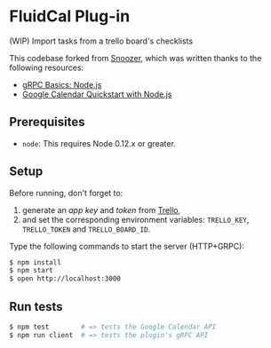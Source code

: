 # FluidCal Plug-in

(WIP) Import tasks from a trello board's checklists

This codebase forked from [Snoozer](https://github.com/adrienjoly/snoozer), which was written thanks to the following resources:
- [gRPC Basics: Node.js](http://www.grpc.io/docs/tutorials/basic/node.html)
- [Google Calendar Quickstart with Node.js](https://developers.google.com/google-apps/calendar/quickstart/nodejs)

## Prerequisites

- `node`: This requires Node 0.12.x or greater.

## Setup

Before running, don't forget to:

1. generate an *app key* and *token* from [Trello](https://trello.com/app-key),
2. and set the corresponding environment variables: `TRELLO_KEY`, `TRELLO_TOKEN` and `TRELLO_BOARD_ID`.

Type the following commands to start the server (HTTP+GRPC):

```sh
$ npm install
$ npm start
$ open http://localhost:3000
``` 

## Run tests

```sh
$ npm test        # => tests the Google Calendar API
$ npm run client  # => tests the plugin's gRPC API
```
